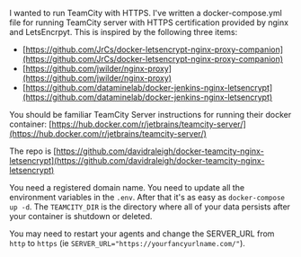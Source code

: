I wanted to run TeamCity with HTTPS. I've written a docker-compose.yml file for running TeamCity server with HTTPS certification provided by nginx and LetsEncrpyt. This is inspired by the following three items:
 * [https://github.com/JrCs/docker-letsencrypt-nginx-proxy-companion](https://github.com/JrCs/docker-letsencrypt-nginx-proxy-companion)
 * [https://github.com/jwilder/nginx-proxy](https://github.com/jwilder/nginx-proxy)
 * [https://github.com/dataminelab/docker-jenkins-nginx-letsencrypt](https://github.com/dataminelab/docker-jenkins-nginx-letsencrypt)
 
You should be familiar TeamCity Server instructions for running their docker container:
[https://hub.docker.com/r/jetbrains/teamcity-server/](https://hub.docker.com/r/jetbrains/teamcity-server/)

The repo is [https://github.com/davidraleigh/docker-teamcity-nginx-letsencrypt](https://github.com/davidraleigh/docker-teamcity-nginx-letsencrypt)

You need a registered domain name. You need to update all the environment variables in the `.env`. After that it's as easy as `docker-compose up -d`. The `TEAMCITY_DIR` is the directory where all of your data persists after your container is shutdown or deleted.

You may need to restart your agents and change the SERVER_URL from `http` to `https` (ie  `SERVER_URL="https://yourfancyurlname.com/"`).

